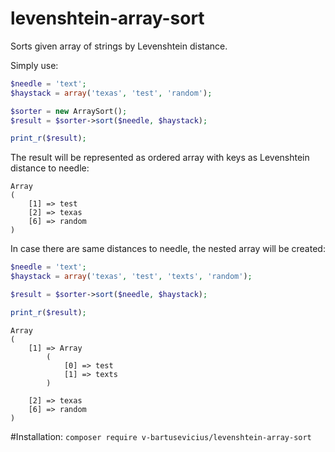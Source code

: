 # levenshtein-array-sort
Sorts given array of strings by Levenshtein distance.

Simply use:
```php
$needle = 'text';
$haystack = array('texas', 'test', 'random');

$sorter = new ArraySort();
$result = $sorter->sort($needle, $haystack);

print_r($result);
```

The result will be represented as ordered array with keys as Levenshtein distance to needle:
```
Array
(
    [1] => test
    [2] => texas
    [6] => random
)
```

In case there are same distances to needle, the nested array will be created:
```php
$needle = 'text';
$haystack = array('texas', 'test', 'texts', 'random');

$result = $sorter->sort($needle, $haystack);

print_r($result);
```

```
Array
(
    [1] => Array
        (
            [0] => test
            [1] => texts
        )

    [2] => texas
    [6] => random
)
```
#Installation: 
`composer require v-bartusevicius/levenshtein-array-sort`
